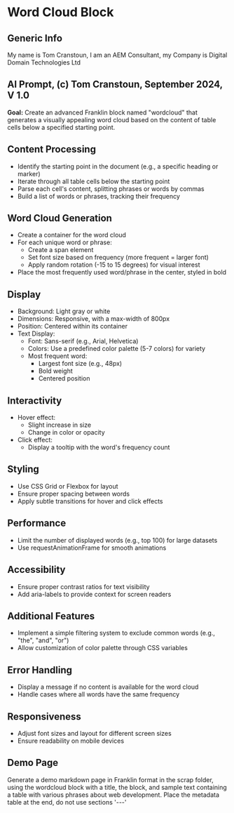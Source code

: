 # Word Cloud Block

## Generic Info

My name is Tom Cranstoun, I am an AEM Consultant, my Company is Digital Domain Technologies Ltd

## AI Prompt, (c) Tom Cranstoun, September 2024, V 1.0

**Goal:** Create an advanced Franklin block named "wordcloud" that generates a visually appealing word cloud based on the content of table cells below a specified starting point.

## Content Processing

* Identify the starting point in the document (e.g., a specific heading or marker)
* Iterate through all table cells below the starting point
* Parse each cell's content, splitting phrases or words by commas
* Build a list of words or phrases, tracking their frequency

## Word Cloud Generation

* Create a container for the word cloud
* For each unique word or phrase:
  * Create a span element
  * Set font size based on frequency (more frequent = larger font)
  * Apply random rotation (-15 to 15 degrees) for visual interest
* Place the most frequently used word/phrase in the center, styled in bold

## Display

* Background: Light gray or white
* Dimensions: Responsive, with a max-width of 800px
* Position: Centered within its container
* Text Display:
  * Font: Sans-serif (e.g., Arial, Helvetica)
  * Colors: Use a predefined color palette (5-7 colors) for variety
  * Most frequent word:
    * Largest font size (e.g., 48px)
    * Bold weight
    * Centered position

## Interactivity

* Hover effect:
  * Slight increase in size
  * Change in color or opacity
* Click effect:
  * Display a tooltip with the word's frequency count

## Styling

* Use CSS Grid or Flexbox for layout
* Ensure proper spacing between words
* Apply subtle transitions for hover and click effects

## Performance

* Limit the number of displayed words (e.g., top 100) for large datasets
* Use requestAnimationFrame for smooth animations

## Accessibility

* Ensure proper contrast ratios for text visibility
* Add aria-labels to provide context for screen readers

## Additional Features

* Implement a simple filtering system to exclude common words (e.g., "the", "and", "or")
* Allow customization of color palette through CSS variables

## Error Handling

* Display a message if no content is available for the word cloud
* Handle cases where all words have the same frequency

## Responsiveness

* Adjust font sizes and layout for different screen sizes
* Ensure readability on mobile devices

## Demo Page

Generate a demo markdown page in Franklin format in the scrap folder, using the wordcloud block with a title, the block, and sample text containing a table with various phrases about web development. Place the metadata table at the end, do not use sections '---'
